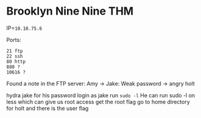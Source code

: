 # Brooklyn Nine Nine THM

IP=`10.10.75.6`

Ports:
```
21 ftp
22 ssh
80 http
880 ?
10616 ?
```

Found a note in the FTP server:
Amy -> Jake: Weak password -> angry holt

hydra jake for his password
login as jake
run `sudo -l` 
He can run sudo -l on less which can give us root access
get the root flag
go to home directory for holt and there is the user flag
